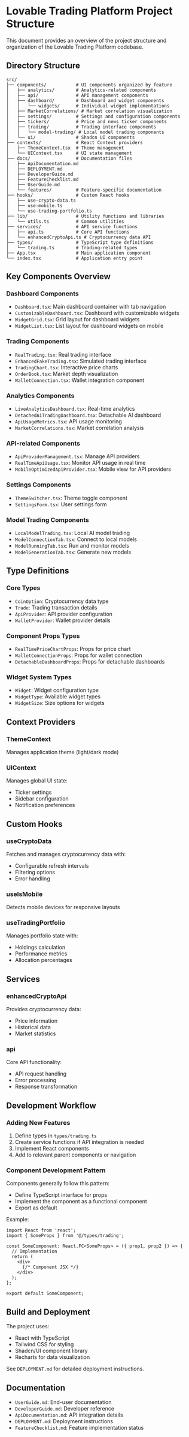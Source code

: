 
# Lovable Trading Platform Project Structure

This document provides an overview of the project structure and organization of the Lovable Trading Platform codebase.

## Directory Structure

```
src/
├── components/           # UI components organized by feature
│   ├── analytics/        # Analytics-related components
│   ├── api/              # API management components
│   ├── dashboard/        # Dashboard and widget components
│   │   └── widgets/      # Individual widget implementations
│   ├── MarketCorrelations/ # Market correlation visualization
│   ├── settings/         # Settings and configuration components
│   ├── tickers/          # Price and news ticker components
│   ├── trading/          # Trading interface components
│   │   └── model-trading/ # Local model trading components
│   └── ui/               # Shadcn UI components
├── contexts/             # React Context providers
│   ├── ThemeContext.tsx  # Theme management
│   └── UIContext.tsx     # UI state management
├── docs/                 # Documentation files
│   ├── ApiDocumentation.md
│   ├── DEPLOYMENT.md
│   ├── DeveloperGuide.md
│   ├── FeatureChecklist.md
│   ├── UserGuide.md
│   └── features/         # Feature-specific documentation
├── hooks/                # Custom React hooks
│   ├── use-crypto-data.ts
│   ├── use-mobile.ts
│   └── use-trading-portfolio.ts
├── lib/                  # Utility functions and libraries
│   └── utils.ts          # Common utilities
├── services/             # API service functions
│   ├── api.ts            # Core API functions
│   └── enhancedCryptoApi.ts # Cryptocurrency data API
├── types/                # TypeScript type definitions
│   └── trading.ts        # Trading-related types
├── App.tsx               # Main application component
└── index.tsx             # Application entry point
```

## Key Components Overview

### Dashboard Components
- `Dashboard.tsx`: Main dashboard container with tab navigation
- `CustomizableDashboard.tsx`: Dashboard with customizable widgets
- `WidgetGrid.tsx`: Grid layout for dashboard widgets
- `WidgetList.tsx`: List layout for dashboard widgets on mobile

### Trading Components
- `RealTrading.tsx`: Real trading interface
- `EnhancedFakeTrading.tsx`: Simulated trading interface
- `TradingChart.tsx`: Interactive price charts
- `OrderBook.tsx`: Market depth visualization
- `WalletConnection.tsx`: Wallet integration component

### Analytics Components
- `LiveAnalyticsDashboard.tsx`: Real-time analytics
- `DetachedAiTradingDashboard.tsx`: Detachable AI dashboard
- `ApiUsageMetrics.tsx`: API usage monitoring
- `MarketCorrelations.tsx`: Market correlation analysis

### API-related Components
- `ApiProviderManagement.tsx`: Manage API providers
- `RealTimeApiUsage.tsx`: Monitor API usage in real time
- `MobileOptimizedApiProvider.tsx`: Mobile view for API providers

### Settings Components
- `ThemeSwitcher.tsx`: Theme toggle component
- `SettingsForm.tsx`: User settings form

### Model Trading Components
- `LocalModelTrading.tsx`: Local AI model trading
- `ModelConnectionTab.tsx`: Connect to local models
- `ModelRunningTab.tsx`: Run and monitor models
- `ModelGenerationTab.tsx`: Generate new models

## Type Definitions

### Core Types
- `CoinOption`: Cryptocurrency data type
- `Trade`: Trading transaction details
- `ApiProvider`: API provider configuration
- `WalletProvider`: Wallet provider details

### Component Props Types
- `RealTimePriceChartProps`: Props for price chart
- `WalletConnectionProps`: Props for wallet connection
- `DetachableDashboardProps`: Props for detachable dashboards

### Widget System Types
- `Widget`: Widget configuration type
- `WidgetType`: Available widget types
- `WidgetSize`: Size options for widgets

## Context Providers

### ThemeContext
Manages application theme (light/dark mode)

### UIContext
Manages global UI state:
- Ticker settings
- Sidebar configuration
- Notification preferences

## Custom Hooks

### useCryptoData
Fetches and manages cryptocurrency data with:
- Configurable refresh intervals
- Filtering options
- Error handling

### useIsMobile
Detects mobile devices for responsive layouts

### useTradingPortfolio
Manages portfolio state with:
- Holdings calculation
- Performance metrics
- Allocation percentages

## Services

### enhancedCryptoApi
Provides cryptocurrency data:
- Price information
- Historical data
- Market statistics

### api
Core API functionality:
- API request handling
- Error processing
- Response transformation

## Development Workflow

### Adding New Features
1. Define types in `types/trading.ts`
2. Create service functions if API integration is needed
3. Implement React components
4. Add to relevant parent components or navigation

### Component Development Pattern
Components generally follow this pattern:
- Define TypeScript interface for props
- Implement the component as a functional component
- Export as default

Example:
```tsx
import React from 'react';
import { SomeProps } from '@/types/trading';

const SomeComponent: React.FC<SomeProps> = ({ prop1, prop2 }) => {
  // Implementation
  return (
    <div>
      {/* Component JSX */}
    </div>
  );
};

export default SomeComponent;
```

## Build and Deployment

The project uses:
- React with TypeScript
- Tailwind CSS for styling
- Shadcn/UI component library
- Recharts for data visualization

See `DEPLOYMENT.md` for detailed deployment instructions.

## Documentation

- `UserGuide.md`: End-user documentation
- `DeveloperGuide.md`: Developer reference
- `ApiDocumentation.md`: API integration details
- `DEPLOYMENT.md`: Deployment instructions
- `FeatureChecklist.md`: Feature implementation status
